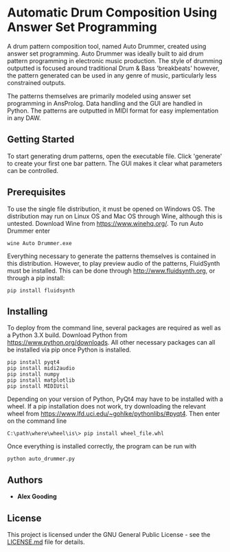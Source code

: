 # Automatic Drum Composition Using Answer Set Programming
A drum pattern composition tool, named Auto Drummer, created using answer set programming. Auto Drummer was ideally built to aid drum pattern programming 
in electronic music production. The style of drumming outputted is focused around traditional Drum & Bass 'breakbeats' however,
the pattern generated can be used in any genre of music, particularly less constrained outputs. 

The patterns themselves are primarily modeled using answer set programming in AnsProlog. Data handling and the GUI are handled in Python.
The patterns are outputted in MIDI format for easy implementation in any DAW.

## Getting Started

To start generating drum patterns, open the executable file. Click 'generate' to create your first one bar pattern.
The GUI makes it clear what parameters can be controlled.

## Prerequisites

To use the single file distribution, it must be opened on Windows OS. The distribution may run on Linux OS and Mac OS through Wine, 
although this is untested. Download Wine from https://www.winehq.org/. To run Auto Drummer enter

```
wine Auto Drummer.exe
```

Everything necessary to generate the patterns themselves is contained in this distribution. 
However, to play preview audio of the patterns, FluidSynth must be installed. This can be done through http://www.fluidsynth.org, or 
through a pip install:

```
pip install fluidsynth
```

## Installing

To deploy from the command line, several packages are required as well as a Python 3.X build. 
Download Python from https://www.python.org/downloads. All other necessary packages can all be installed via pip once Python is installed.

```
pip install pyqt4
pip install midi2audio
pip install numpy
pip install matplotlib
pip install MIDIUtil
```
Depending on your version of Python, PyQt4 may have to be installed with a wheel. If a pip installation does not work, try 
downloading the relevant wheel from https://www.lfd.uci.edu/~gohlke/pythonlibs/#pyqt4. Then enter on the command line

```
C:\path\where\wheel\is\> pip install wheel_file.whl
```

Once everything is installed correctly, the program can be run with

```
python auto_drummer.py
```

## Authors

* **Alex Gooding**

## License

This project is licensed under the GNU General Public License - see the [LICENSE.md](LICENSE.md) file for details.
